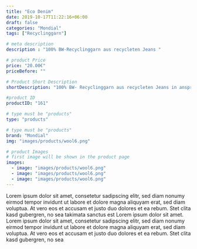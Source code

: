 ```yaml
---
title: "Eco Denim"
date: 2019-10-17T11:22:16+06:00
draft: false
categories: "Mondial"
tags: ["Recyclinggarn"]

# meta description
description : "100% BW-Recyclinggarn aus recycleten Jeans "

# product Price
price: "20.00€"
priceBefore: ""

# Product Short Description
shortDescription: "100% BW- Recyclinggarn aus recycleten Jeans in ansprechenden Farben"

#product ID
productID: "161"

# type must be "products"
type: "products"

# type must be "products"
brand: "Mondial"
img: "images/products/wool6.png"   

# product Images
# first image will be shown in the product page
images:
  - image: "images/products/wool6.png"
  - image: "images/products/wool6.png"
  - image: "images/products/wool6.png"
---
```


Lorem ipsum dolor sit amet, consetetur sadipscing elitr, sed diam nonumy eirmod tempor invidunt ut labore et dolore magna aliquyam erat, sed diam voluptua. At vero eos et accusam et justo duo dolores et ea rebum. Stet clita kasd gubergren, no sea takimata sanctus est Lorem ipsum dolor sit amet. Lorem ipsum dolor sit amet, consetetur sadipscing elitr, sed diam nonumy eirmod tempor invidunt ut labore et dolore magna aliquyam erat, sed diam voluptua. At vero eos et accusam et justo duo dolores et ea rebum. Stet clita kasd gubergren, no sea 
